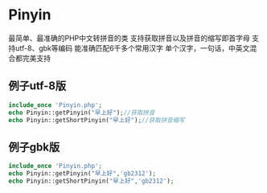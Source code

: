 # Pinyin
最简单、最准确的PHP中文转拼音的类
支持获取拼音以及拼音的缩写即首字母
支持utf-8、gbk等编码
能准确匹配6千多个常用汉字
单个汉字，一句话，中英文混合都完美支持

## 例子utf-8版
```php
include_once 'Pinyin.php';    
echo Pinyin::getPinyin("早上好");//获取拼音  
echo Pinyin::getShortPinyin("早上好");//获取拼音缩写  
```

## 例子gbk版
```php
include_once 'Pinyin.php';
echo Pinyin::getPinyin("早上好",'gb2312');
echo Pinyin::getShortPinyin("早上好",'gb2312');
```
